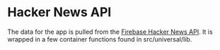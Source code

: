 # Hacker News API

The data for the app is pulled from the [Firebase Hacker News API](https://github.com/HackerNews/API). It is wrapped in a few container functions found in src/universal/lib.
